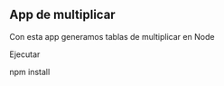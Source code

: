 ## App de multiplicar

Con esta app generamos tablas de multiplicar en Node

Ejecutar 

npm install
